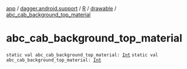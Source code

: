 [app](../../../index.md) / [dagger.android.support](../../index.md) / [R](../index.md) / [drawable](index.md) / [abc_cab_background_top_material](./abc_cab_background_top_material.md)

# abc_cab_background_top_material

`static val abc_cab_background_top_material: `[`Int`](https://kotlinlang.org/api/latest/jvm/stdlib/kotlin/-int/index.html)
`static val abc_cab_background_top_material: `[`Int`](https://kotlinlang.org/api/latest/jvm/stdlib/kotlin/-int/index.html)